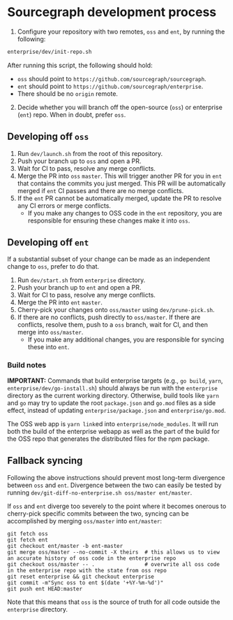 # Sourcegraph development process

1.  Configure your repository with two remotes, `oss` and `ent`, by running the following:

```bash
enterprise/dev/init-repo.sh
```

After running this script, the following should hold:

- `oss` should point to `https://github.com/sourcegraph/sourcegraph`.
- `ent` should point to `https://github.com/sourcegraph/enterprise`.
- There should be no `origin` remote.

2.  Decide whether you will branch off the open-source (`oss`) or enterprise (`ent`) repo. When in
    doubt, prefer `oss`.

## Developing off `oss`

1.  Run `dev/launch.sh` from the root of this repository.
1.  Push your branch up to `oss` and open a PR.
1.  Wait for CI to pass, resolve any merge conflicts.
1.  Merge the PR into `oss` `master`. This will trigger another PR for you in `ent` that contains the
    commits you just merged. This PR will be automatically merged if `ent` CI passes and there are no
    merge conflicts.
1.  If the `ent` PR cannot be automatically merged, update the PR to resolve any CI errors or merge
    conflicts.
    - If you make any changes to OSS code in the `ent` repository, you are responsible for ensuring
      these changes make it into `oss`.

## Developing off `ent`

If a substantial subset of your change can be made as an independent change to `oss`, prefer to do
that.

1.  Run `dev/start.sh` from `enterprise` directory.
1.  Push your branch up to `ent` and open a PR.
1.  Wait for CI to pass, resolve any merge conflicts.
1.  Merge the PR into `ent` `master`.
1.  Cherry-pick your changes onto `oss/master` using `dev/prune-pick.sh`.
1.  If there are no conflicts, push directly to `oss/master`. If there are conflicts, resolve them,
    push to a `oss` branch, wait for CI, and then merge into `oss/master`.
    - If you make any additional changes, you are responsible for syncing these into `ent`.

### Build notes

**IMPORTANT:** Commands that build enterprise targets (e.g., `go build`, `yarn`,
`enterprise/dev/go-install.sh`) should always be run with the `enterprise` directory as the current
working directory. Otherwise, build tools like `yarn` and `go` may try to update the root
`package.json` and `go.mod` files as a side effect, instead of updating `enterprise/package.json`
and `enterprise/go.mod`.

The OSS web app is `yarn link`ed into `enterprise/node_modules`. It will run both the build of the
enterprise webapp as well as the part of the build for the OSS repo that generates the distributed
files for the npm package.

## Fallback syncing

Following the above instructions should prevent most long-term divergence between `oss` and
`ent`. Divergence between the two can easily be tested by running `dev/git-diff-no-enterprise.sh oss/master ent/master`.

If `oss` and `ent` diverge too severely to the point where it becomes onerous to cherry-pick
specific commits between the two, syncing can be accomplished by merging `oss/master` into
`ent/master`:

```
git fetch oss
git fetch ent
git checkout ent/master -b ent-master
git merge oss/master --no-commit -X theirs  # this allows us to view an accurate history of oss code in the enterprise repo
git checkout oss/master -- .                # overwrite all oss code in the enterprise repo with the state from oss repo
git reset enterprise && git checkout enterprise
git commit -m"Sync oss to ent $(date '+%Y-%m-%d')"
git push ent HEAD:master
```

Note that this means that `oss` is the source of truth for all code outside the `enterprise`
directory.
